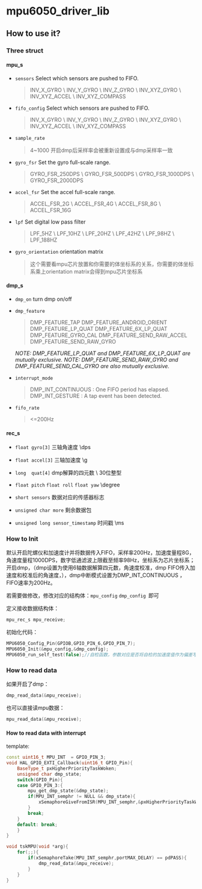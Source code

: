 # mpu6050_driver_lib

## How to use it?

### Three struct

#### mpu_s		

  + `sensors`  	 Select which sensors are pushed to FIFO.

    > INV_X_GYRO \ INV_Y_GYRO \ INV_Z_GYRO \ 
    > INV_XYZ_GYRO \ INV_XYZ_ACCEL \ INV_XYZ_COMPASS
    
  + `fifo_config`  	Select which sensors are pushed to FIFO.

	> INV_X_GYRO \ INV_Y_GYRO \ INV_Z_GYRO \ 
	> INV_XYZ_GYRO \ INV_XYZ_ACCEL \ INV_XYZ_COMPASS
	
  + `sample_rate` 

	>4~1000 开启dmp后采样率会被重新设置成与dmp采样率一致
	
  + `gyro_fsr`   Set the gyro full-scale range.

	> GYRO_FSR_250DPS \ GYRO_FSR_500DPS \ GYRO_FSR_1000DPS \ GYRO_FSR_2000DPS

  + `accel_fsr`	Set the accel full-scale range.

	> ACCEL_FSR_2G \ ACCEL_FSR_4G \ ACCEL_FSR_8G \ ACCEL_FSR_16G

  + `lpf` Set digital low pass filter

	> LPF_5HZ \ LPF_10HZ \ LPF_20HZ \ LPF_42HZ \ LPF_98HZ \ LPF_188HZ

  + `gyro_orientation` orientation matrix

	> 这个需要看mpu芯片放置和你需要的体坐标系的关系，你需要的体坐标系乘上orientation matrix会得到mpu芯片坐标系

#### dmp_s

+ `dmp_on` turn dmp on/off
+ `dmp_feature`

	> DMP_FEATURE_TAP
	> DMP_FEATURE_ANDROID_ORIENT
	> DMP_FEATURE_LP_QUAT
	> DMP_FEATURE_6X_LP_QUAT
	> DMP_FEATURE_GYRO_CAL
	> DMP_FEATURE_SEND_RAW_ACCEL
	> DMP_FEATURE_SEND_RAW_GYRO
	
	 *NOTE: DMP_FEATURE_LP_QUAT and DMP_FEATURE_6X_LP_QUAT are mutually exclusive.
	 NOTE: DMP_FEATURE_SEND_RAW_GYRO and DMP_FEATURE_SEND_CAL_GYRO are also mutually exclusive.*

+ `interrupt_mode` 

	> DMP_INT_CONTINUOUS : One FIFO period has elapsed.
	> DMP_INT_GESTURE : A tap event has been detected.

+ `fifo_rate`

	> <=200Hz

#### rec_s

+ `float gyro[3]` 三轴角速度  \dps

+ `float accel[3]` 三轴加速度 \g

+ `long  quat[4]` dmp解算的四元数 \ 30位整型

+ `float pitch` `float roll` `float yaw` \degree

+ `short sensors`  数据对应的传感器标志

+ `unsigned char more`  剩余数据包

+ `unsigned long sensor_timestamp`  时间戳 \ms

### How to Init

默认开启陀螺仪和加速度计并将数据传入FIFO，采样率200Hz，加速度量程8G，角速度量程1000DPS，数字低通滤波上限截至频率98Hz，坐标系为芯片坐标系；开启dmp，（dmp设置为使用6轴数据解算四元数，角速度校准，dmp FIFO传入加速度和校准后的角速度，），dmp中断模式设置为DMP_INT_CONTINUOUS ，FIFO速率为200Hz。

若需要做修改，修改对应的结构体：`mpu_config` `dmp_config `即可

定义接收数据结构体：

```C++
mpu_rec_s mpu_receive;
```

初始化代码：

```C++
MPU6050_Config_Pin(GPIOB,GPIO_PIN_6,GPIO_PIN_7);
MPU6050_Init(&mpu_config,&dmp_config);
MPU6050_run_self_test(false);//自检函数，参数对应是否将自检的加速度值作为偏差写入对应寄存器
```

### How to read data

如果开启了dmp：

```C++
dmp_read_data(&mpu_receive);
```

也可以直接读mpu数据：

```C++
mpu_read_data(&mpu_receive);
```

#### How to read data with interrupt

template:

```C++
const uint16_t MPU_INT  = GPIO_PIN_3;
void HAL_GPIO_EXTI_Callback(uint16_t GPIO_Pin){
	BaseType_t pxHigherPriorityTaskWoken;
	unsigned char dmp_state;
 	switch(GPIO_Pin){
	case GPIO_PIN_3:{
		mpu_get_dmp_state(&dmp_state);
		if(MPU_INT_semphr != NULL && dmp_state){
			xSemaphoreGiveFromISR(MPU_INT_semphr,&pxHigherPriorityTaskWoken);
		}
		break;
	}
	default: break;
	}
}
```

```C++
void tskMPU(void *arg){
	for(;;){
		if(xSemaphoreTake(MPU_INT_semphr,portMAX_DELAY) == pdPASS){
			dmp_read_data(&mpu_receive);
		}
	}
}
```

